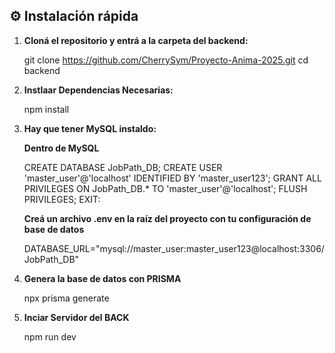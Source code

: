 ## ⚙️ Instalación rápida

1. **Cloná el repositorio y entrá a la carpeta del backend:**

   git clone https://github.com/CherrySym/Proyecto-Anima-2025.git 
   cd backend

2. **Instlaar Dependencias Necesarias:**

    npm install 

3. **Hay que tener MySQL instaldo:**

    **Dentro de MySQL**

    CREATE DATABASE JobPath_DB;
    CREATE USER 'master_user'@'localhost' IDENTIFIED BY 'master_user123';
    GRANT ALL PRIVILEGES ON JobPath_DB.* TO 'master_user'@'localhost';
    FLUSH PRIVILEGES;
    EXIT:


    **Creá un archivo .env en la raíz del proyecto con tu configuración de base de datos**

    DATABASE_URL="mysql://master_user:master_user123@localhost:3306/JobPath_DB"

4. **Genera la base de datos con PRISMA**

    npx prisma generate

5. **Inciar Servidor del BACK**

    npm run dev


